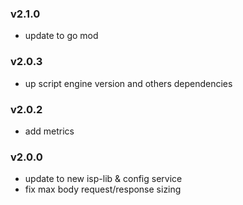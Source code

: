 ### v2.1.0
* update to go mod
### v2.0.3
* up script engine version and others dependencies
### v2.0.2
* add metrics
### v2.0.0
* update to new isp-lib & config service
* fix max body request/response sizing
